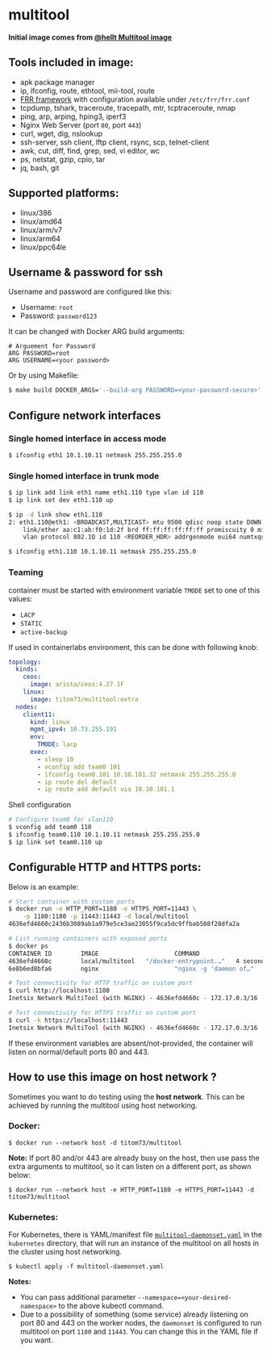 # multitool

__Initial image comes from [@hellt Multitool image](https://github.com/hellt/multitool)__

## Tools included in image:

* apk package manager
* ip, ifconfig, route, ethtool, mii-tool, route
* [FRR framework](https://docs.frrouting.org/en/latest/setup.html) with configuration available under `/etc/frr/frr.conf`
* tcpdump, tshark, traceroute, tracepath, mtr, tcptraceroute, nmap
* ping, arp, arping, hping3, iperf3
* Nginx Web Server (port `80`, port `443`)
* curl, wget, dig, nslookup
* ssh-server, ssh client, lftp client, rsync, scp, telnet-client
* awk, cut, diff, find, grep, sed, vi editor, wc
* ps, netstat, gzip, cpio, tar
* jq, bash, git

## Supported platforms:

* linux/386
* linux/amd64
* linux/arm/v7
* linux/arm64
* linux/ppc64le

## Username & password for ssh
Username and password are configured like this:

- Username: `root`
- Password: `password123`

It can be changed with Docker ARG build arguments:

```docker
# Arguement for Password
ARG PASSWORD=root
ARG USERNAME=<your password>
```

Or by using Makefile:

```bash
$ make build DOCKER_ARGS='--build-arg PASSWORD=<your-password-secure>'
```

## Configure network interfaces

### Single homed interface in access mode

```bash
$ ifconfig eth1 10.1.10.11 netmask 255.255.255.0
```

### Single homed interface in trunk mode

```bash
$ ip link add link eth1 name eth1.110 type vlan id 110
$ ip link set dev eth1.110 up

$ ip -d link show eth1.110
2: eth1.110@eth1: <BROADCAST,MULTICAST> mtu 9500 qdisc noop state DOWN mode DEFAULT group default qlen 1000
    link/ether aa:c1:ab:f0:1d:2f brd ff:ff:ff:ff:ff:ff promiscuity 0 minmtu 0 maxmtu 65535
    vlan protocol 802.1Q id 110 <REORDER_HDR> addrgenmode eui64 numtxqueues 1 numrxqueues 1 gso_max_size 65536 gso_max_segs 65535

$ ifconfig eth1.110 10.1.10.11 netmask 255.255.255.0
```

### Teaming

container must be started with environment variable `TMODE` set to one of this values:

- `LACP`
- `STATIC`
- `active-backup`

If used in containerlabs environment, this can be done with following knob:

```yaml
topology:
  kinds:
    ceos:
      image: arista/ceos:4.27.1F
    linux:
      image: titom73/multitool:extra
  nodes:
    client11:
      kind: linux
      mgmt_ipv4: 10.73.255.191
      env:
        TMODE: lacp
      exec:
        - sleep 10
        - vconfig add team0 101
        - ifconfig team0.101 10.10.101.32 netmask 255.255.255.0
        - ip route del default
        - ip route add default via 10.10.101.1
```

Shell configuration

```bash
# Configure team0 for vlan110
$ vconfig add team0 110
$ ifconfig team0.110 10.1.10.11 netmask 255.255.255.0
$ ip link set team0.110 up
```

## Configurable HTTP and HTTPS ports:

Below is an example:

```bash
# Start container with custom ports
$ docker run -e HTTP_PORT=1180 -e HTTPS_PORT=11443 \
    -p 1180:1180 -p 11443:11443 -d local/multitool
4636efd4660c2436b3089ab1a979e5ce3ae23055f9ca5dc9ffbab508f28dfa2a

# List running containers with exposed ports
$ docker ps
CONTAINER ID        IMAGE                     COMMAND                  CREATED             STATUS              PORTS                                                             NAMES
4636efd4660c        local/multitool   "/docker-entrypoint.…"   4 seconds ago       Up 3 seconds        80/tcp, 0.0.0.0:1180->1180/tcp, 11443/tcp, 0.0.0.0:11443->11443/tcp   recursing_nobel
6e8b6ed8bfa6        nginx                     "nginx -g 'daemon of…"   56 minutes ago      Up 56 minutes       80/tcp                                                            nginx

# Test connectivity for HTTP traffic on custom port
$ curl http://localhost:1180
Inetsix Network MultiTool (with NGINX) - 4636efd4660c - 172.17.0.3/16 - HTTP: 1180 , HTTPS: 11443

# Test connectivity for HTTPS traffic on custom port
$ curl -k https://localhost:11443
Inetsix Network MultiTool (with NGINX) - 4636efd4660c - 172.17.0.3/16 - HTTP: 1180 , HTTPS: 11443
```

If these environment variables are absent/not-provided, the container will listen on normal/default ports 80 and 443.


## How to use this image on **host network** ?

Sometimes you want to do testing using the **host network**.  This can be achieved by running the multitool using host networking.

### Docker:
```
$ docker run --network host -d titom73/multitool
```

**Note:** If port 80 and/or 443 are already busy on the host, then use pass the extra arguments to multitool, so it can listen on a different port, as shown below:

```
$ docker run --network host -e HTTP_PORT=1180 -e HTTPS_PORT=11443 -d titom73/multitool
```

### Kubernetes:
For Kubernetes, there is YAML/manifest file [`multitool-daemonset.yaml`](https://github.com/titom73/docker-network-toolkit/blob/main/multitool/kubernetes/multiool-daemonset.yml) in the `kubernetes` directory, that will run an instance of the multitool on all hosts in the cluster using host networking.

```
$ kubectl apply -f multitool-daemonset.yaml
```

**Notes:**
* You can pass additional parameter `--namespace=<your-desired-namespace>` to the above kubectl command.
* Due to a possibility of something (some service) already listening on port 80 and 443 on the worker nodes, the `daemonset` is configured to run multitool on port `1180` and `11443`. You can change this in the YAML file if you want.
